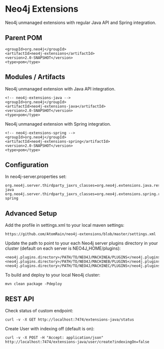 Neo4j Extensions
========================

Neo4j unmanaged extensions with regular Java API and Spring integration.

Parent POM
----------

	<groupId>org.neo4j</groupId>
	<artifactId>neo4j-extensions</artifactId>
	<version>2.0-SNAPSHOT</version>
	<type>pom</type>


Modules / Artifacts
-------------------

Neo4j unmanaged extension with Java API integration.

	<!-- neo4j-extensions-java -->
	<groupId>org.neo4j</groupId>
	<artifactId>neo4j-extensions-java</artifactId>
	<version>2.0-SNAPSHOT</version>
	<type>pom</type>

Neo4j unmanaged extension with Spring integration.

	<!-- neo4j-extensions-spring -->
	<groupId>org.neo4j</groupId>
	<artifactId>neo4j-extensions-spring</artifactId>
	<version>2.0-SNAPSHOT</version>
	<type>pom</type>


Configuration
-------------
In neo4j-server.properties set:

	org.neo4j.server.thirdparty_jaxrs_classes=org.neo4j.extensions.java.rest=/extensions-java
	org.neo4j.server.thirdparty_jaxrs_classes=org.neo4j.extensions.spring.rest=/extensions-spring


Advanced Setup
--------------

Add the profile in settings.xml to your local maven settings:

	https://github.com/AtomRain/neo4j-extensions/blob/master/settings.xml

Update the path to point to your each Neo4j server plugins directory in your cluster (default on each server is NEO4J_HOME/plugins):

	<neo4j.plugins.directory>/PATH/TO/NEO4J/MACHINEA/PLUGINS</neo4j.plugins.directory>
	<neo4j.plugins.directory>/PATH/TO/NEO4J/MACHINEB/PLUGINS</neo4j.plugins.directory>
	<neo4j.plugins.directory>/PATH/TO/NEO4J/MACHINEC/PLUGINS</neo4j.plugins.directory>

To build and deploy to your local Neo4j cluster:

	mvn clean package -Pdeploy


REST API
--------

Check status of custom endpoint:

	curl -v -X GET http://localhost:7474/extensions-java/status

Create User with indexing off (default is on):

	curl -v -X POST -H "Accept: application/json" http://localhost:7474/extensions-java/user/create?indexingOn=false

